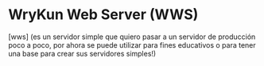 # WryKun Web Server (WWS)
[wws] (es un servidor simple que quiero pasar a un servidor de producción poco a poco, por ahora se puede utilizar para fines educativos o para tener una base para crear sus servidores simples!)
